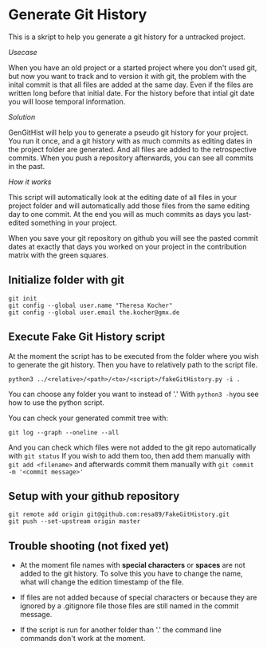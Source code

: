 # Generate Git History
This is a skript to help you generate a git history for a untracked project.

_Usecase_

When you have an old project or a started project where you don't used git, but now you want to track and to version it with git, the problem with the inital commit is that all files are added at the same day. Even if the files are written long before that initial date. For the history before that intial git date you will loose temporal information. 

_Solution_

GenGitHist will help you to generate a pseudo git history for your project. You run it once, and a git history with as much commits as editing dates in the project folder are generated. And all files are added to the retrospective commits. When you push a repository afterwards, you can see all commits in the past.

_How it works_

This script will automatically look at the editing date of all files in your project folder and will automatically add those files from the same editing day to one commit. At the end you will as much commits as days you last-edited something in your project. 

When you save your git repository on github you will see the pasted commit dates at exactly that days you worked on your project in the contribution matrix with the green squares.


## Initialize folder with git

```
git init
git config --global user.name "Theresa Kocher"
git config --global user.email the.kocher@gmx.de
```

## Execute Fake Git History script
At the moment the script has to be executed from the folder where you wish to generate the git history. Then you have to relatively path to the script file.
```
python3 ../<relative>/<path>/<to>/<script>/fakeGitHistory.py -i .
```

You can choose any folder you want to instead of '.'
With ```python3 -h```you see how to use the python script.

You can check your generated commit tree with:
```
git log --graph --oneline --all
```

And you can check which files were not added to the git repo automatically with `git status`
If you wish to add them too, then add them manually with `git add <filename>` and afterwards commit them manually with `git commit -m '<commit message>'`


## Setup with your github repository
```
git remote add origin git@github.com:resa89/FakeGitHistory.git
git push --set-upstream origin master
```


## Trouble shooting (not fixed yet)
- At the moment file names with **special characters** or **spaces** are not added to the git history. To solve this you have to change the name, what will change the edition timestamp of the file. 

- If files are not added because of special characters or because they are ignored by a .gitignore file those files are still named in the commit message.

- If the script is run for another folder than '.' the command line commands don't work at the moment.


